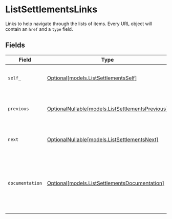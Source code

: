 # ListSettlementsLinks

Links to help navigate through the lists of items. Every URL object will contain an `href` and a `type` field.


## Fields

| Field                                                                                      | Type                                                                                       | Required                                                                                   | Description                                                                                |
| ------------------------------------------------------------------------------------------ | ------------------------------------------------------------------------------------------ | ------------------------------------------------------------------------------------------ | ------------------------------------------------------------------------------------------ |
| `self_`                                                                                    | [Optional[models.ListSettlementsSelf]](../models/listsettlementsself.md)                   | :heavy_minus_sign:                                                                         | The URL to the current set of items.                                                       |
| `previous`                                                                                 | [OptionalNullable[models.ListSettlementsPrevious]](../models/listsettlementsprevious.md)   | :heavy_minus_sign:                                                                         | The previous set of items, if available.                                                   |
| `next`                                                                                     | [OptionalNullable[models.ListSettlementsNext]](../models/listsettlementsnext.md)           | :heavy_minus_sign:                                                                         | The next set of items, if available.                                                       |
| `documentation`                                                                            | [Optional[models.ListSettlementsDocumentation]](../models/listsettlementsdocumentation.md) | :heavy_minus_sign:                                                                         | In v2 endpoints, URLs are commonly represented as objects with an `href` and `type` field. |